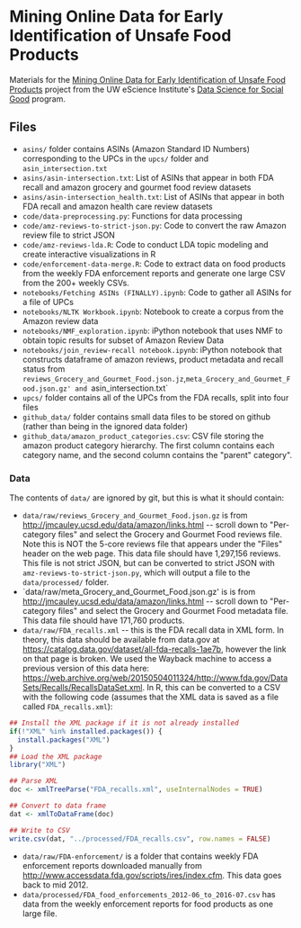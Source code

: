 # Mining Online Data for Early Identification of Unsafe Food Products

Materials for the
[Mining Online Data for Early Identification of Unsafe Food Products](http://escience.washington.edu/dssg/project-summaries-2016/)
project from the UW eScience Institute's
[Data Science for Social Good](http://escience.washington.edu/dssg/) program.

## Files

* `asins/` folder contains ASINs (Amazon Standard ID Numbers) corresponding to
  the UPCs in the `upcs/` folder and `asin_intersection.txt`
* `asins/asin-intersection.txt`: List of ASINs that appear in both FDA recall
   and amazon grocery and gourmet food review  datasets
* `asins/asin-intersection_health.txt`: List of ASINs that appear in both FDA recall
   and amazon health care review datasets
* `code/data-preprocessing.py`: Functions for data processing
* `code/amz-reviews-to-strict-json.py`: Code to convert the raw Amazon review
  file to strict JSON
* `code/amz-reviews-lda.R`: Code to conduct LDA topic modeling and create
  interactive visualizations in R
* `code/enforcement-data-merge.R`: Code to extract data on food products from
  the weekly FDA enforcement reports and generate one large CSV from the 200+
  weekly CSVs.
* `notebooks/Fetching ASINs (FINALLY).ipynb`: Code to gather all ASINs for a
  file of UPCs
* `notebooks/NLTK Workbook.ipynb`: Notebook to create a corpus from the Amazon
  review data
* `notebooks/NMF_exploration.ipynb`: iPython notebook that uses NMF to obtain
  topic results for subset of Amazon Review Data
* `notebooks/join_review-recall notebook.ipynb`: iPython notebook that constructs
  dataframe of amazon reviews, product metadata and recall status from 
  `reviews_Grocery_and_Gourmet_Food.json.jz`,`meta_Grocery_and_Gourmet_Food.json.gz'
   and `asin_intersection.txt`
* `upcs/` folder contains all of the UPCs from the FDA recalls, split into four
  files
* `github_data/` folder contains small data files to be stored on github 
  (rather than being in the ignored data folder)
* `github_data/amazon_product_categories.csv`: CSV file storing the amazon product
   category hierarchy. The first column contains each category name, and the second
   column contains the "parent" category". 
  
### Data

The contents of `data/` are ignored by git, but this is what it should contain:

* `data/raw/reviews_Grocery_and_Gourmet_Food.json.gz` is from
  http://jmcauley.ucsd.edu/data/amazon/links.html -- scroll down to
  "Per-category files" and select the Grocery and Gourmet Food reviews file.
  Note this is NOT the 5-core reviews file that appears under the "Files" header
  on the web page. This data file should have 1,297,156 reviews. This file is
  not strict JSON, but can be converted to strict JSON with
  `amz-reviews-to-strict-json.py`, which will output a file to the
  `data/processed/` folder.
* `data/raw/meta_Grocery_and_Gourmet_Food.json.gz' is is from
  http://jmcauley.ucsd.edu/data/amazon/links.html -- scroll down to
  "Per-category files" and select the Grocery and Gourmet Food metadata file.
  This data file should have 171,760 products.
* `data/raw/FDA_recalls.xml` -- this is the FDA recall data in XML form. In theory,
  this data should be available from data.gov at
  https://catalog.data.gov/dataset/all-fda-recalls-1ae7b, however the link on
  that page is broken. We used the Wayback machine to access a previous version
  of this data here:
  https://web.archive.org/web/20150504011324/http://www.fda.gov/DataSets/Recalls/RecallsDataSet.xml.
  In R, this can be converted to a CSV with the following code (assumes that the
  XML data is saved as a file called `FDA_recalls.xml`):
  
```R
## Install the XML package if it is not already installed
if(!"XML" %in% installed.packages()) {
  install.packages("XML")
}
## Load the XML package
library("XML")

## Parse XML
doc <- xmlTreeParse("FDA_recalls.xml", useInternalNodes = TRUE)

## Convert to data frame
dat <- xmlToDataFrame(doc)

## Write to CSV
write.csv(dat, "../processed/FDA_recalls.csv", row.names = FALSE)
```

* `data/raw/FDA-enforcement/` is a folder that contains weekly FDA enforcement
  reports downloaded manually from
  http://www.accessdata.fda.gov/scripts/ires/index.cfm. This data goes back to
  mid 2012.
* `data/processed/FDA_food_enforcements_2012-06_to_2016-07.csv` has data from
  the weekly enforcement reports for food products as one large file.
